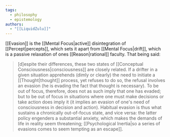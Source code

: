 ```yaml
---
tags:
  - philosophy
  - epistemology
authors:
  - "[[LiquidZulu]]"
---
```

[[Evasion]] is the [[Mental Focus|active]] disintegration of [[Percept|percepts]], which sets it apart from [[Mental Focus|drift]], which is a passive relaxation of ones [[Reason|rational]] faculty. That being said:
>\[d]espite their differences, these two states of [[Conceptual Consciousness|consciousness]] are closely related. If a drifter in a given situation apprehends (dimly or clearly) the need to initiate a [[Thought|thought]] process, yet refuses to do so, the refusal involves an evasion (he is evading the fact that thought is necessary). To be out of focus, therefore, does not as such imply that one has evaded; but to be out of focus in situations where one must make decisions or take action does imply it (it implies an evasion of one's need of consciousness in decision and action). Habitual evasion is thus what sustains a chronically out-of-focus state, and vice versa: the latter policy engenders a substantial anxiety, which makes the demands of life in reality seem threatening; [[Psychological Inertia|so a series of evasions comes to seem tempting as an escape]].